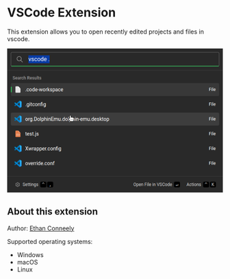 # VSCode Extension

This extension allows you to open recently edited projects and files in vscode.

![Example](example.png)

## About this extension

Author: [Ethan Conneely](https://github.com/IrishBruse)

Supported operating systems:

-   Windows
-   macOS
-   Linux
